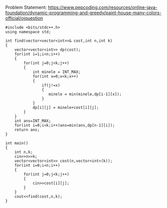 Problem Statement: https://www.pepcoding.com/resources/online-java-foundation/dynamic-programming-and-greedy/paint-house-many-colors-official/ojquestion

```
#include <bits/stdc++.h>
using namespace std;

int find(vector<vector<int>>& cost,int n,int k)
{
    vector<vector<int>> dp(cost);
    for(int i=1;i<n;i++)
    {
        for(int j=0;j<k;j++)
        {
            int minele = INT_MAX;
            for(int x=0;x<k;x++)
            {
                if(j!=x)
                {
                   minele = min(minele,dp[i-1][x]);
                }
            }
            dp[i][j] = minele+cost[i][j];
        }
    }
    int ans=INT_MAX;
    for(int i=0;i<k;i++)ans=min(ans,dp[n-1][i]);
    return ans;
}

int main()
{
    int n,k;
    cin>>n>>k;
    vector<vector<int>> cost(n,vector<int>(k));
    for(int i=0;i<n;i++)
    {
        for(int j=0;j<k;j++)
        {
            cin>>cost[i][j];
        }
    }
    cout<<find(cost,n,k);
}
```

